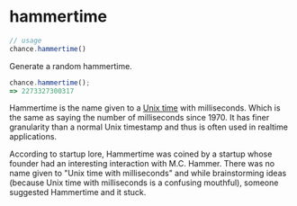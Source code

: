 # hammertime

```js
// usage
chance.hammertime()
```

<p class="pullquote" data-pullquote='Stop. Hammertime.' markdown="1"></p>

Generate a random hammertime.

```js
chance.hammertime();
=> 2273327300317
```

Hammertime is the name given to a [Unix time](http://en.wikipedia.org/wiki/Unix_time) with
milliseconds. Which is the same as saying the number of milliseconds since 1970. It has
finer granularity than a normal Unix timestamp and thus is often used in realtime
applications.

According to startup lore, Hammertime was coined by a startup whose founder had an
interesting interaction with M.C. Hammer. There was no name given to "Unix time with
milliseconds" and while brainstorming ideas (because Unix time with milliseconds is
a confusing mouthful), someone suggested Hammertime and it stuck.
